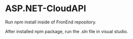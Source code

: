 # ASP.NET-CloudAPI


Run npm install inside of FronEnd repository.

After installed npm package, run the .sln file in visual studio.
